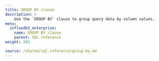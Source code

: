 ```yaml
---
title: GROUP BY clause
description: > 
    Use the `GROUP BY` clause to group query data by column values.
menu:
  influxdb3_enterprise:
    name: GROUP BY clause
    parent: SQL reference
weight: 203

source: /shared/sql-reference/group-by.md
---
```


<!-- 
The content of this page is at /content/shared/sql-reference/group-by.md
-->
